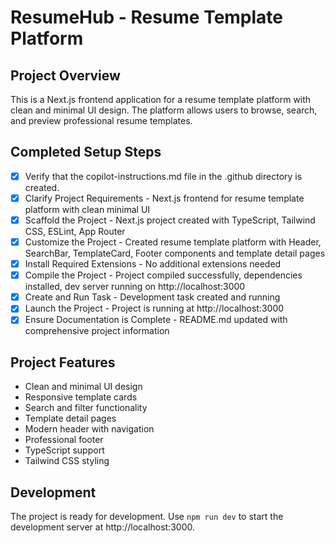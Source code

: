 # ResumeHub - Resume Template Platform

## Project Overview
This is a Next.js frontend application for a resume template platform with clean and minimal UI design. The platform allows users to browse, search, and preview professional resume templates.

## Completed Setup Steps
- [x] Verify that the copilot-instructions.md file in the .github directory is created.
- [x] Clarify Project Requirements - Next.js frontend for resume template platform with clean minimal UI
- [x] Scaffold the Project - Next.js project created with TypeScript, Tailwind CSS, ESLint, App Router
- [x] Customize the Project - Created resume template platform with Header, SearchBar, TemplateCard, Footer components and template detail pages
- [x] Install Required Extensions - No additional extensions needed
- [x] Compile the Project - Project compiled successfully, dependencies installed, dev server running on http://localhost:3000
- [x] Create and Run Task - Development task created and running
- [x] Launch the Project - Project is running at http://localhost:3000
- [x] Ensure Documentation is Complete - README.md updated with comprehensive project information

## Project Features
- Clean and minimal UI design
- Responsive template cards
- Search and filter functionality
- Template detail pages
- Modern header with navigation
- Professional footer
- TypeScript support
- Tailwind CSS styling

## Development
The project is ready for development. Use `npm run dev` to start the development server at http://localhost:3000.
